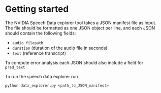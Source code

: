 # Getting started

The NVIDIA Speech Data explorer tool takes a JSON manifest file as input. The file should be formatted as one JSON object per line, and each JSON should contain the following fields:
* `audio_filepath`
* `duration` (duration of the audio file in seconds)
* `text` (reference transcript)

To compute error analysis each JSON should also include a field for `pred_text`

To run the speech data explorer run

`python data_explorer.py <path_to_JSON_manifest>`

